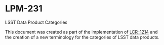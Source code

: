 # LPM-231
LSST Data Product Categories

This document was created as part of the implementation of [LCR-1214](https://project.lsst.org/groups/ccb/node/2195) and the creation of a new terminology for the categories of LSST data products.

